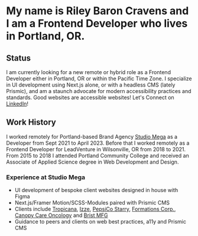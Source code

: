 # My name is Riley Baron Cravens and I am a Frontend Developer who lives in Portland, OR.
## Status
 I am currently looking for a new remote or hybrid role as a Frontend Developer either in Portland, OR or within the Pacific Time Zone. I specialize in UI development using Next.js alone, or with a headless CMS (lately Prismic), and am a staunch advocate for modern accessibility practices and standards. Good websites are accessible websites! Let's Connect on [LinkedIn](https://www.linkedin.com/in/riley-cravens/)!
 ## Work History
 I worked remotely for Portland-based Brand Agency [Studio Mega](https://www.studiomega.com/) as a Developer from Sept 2021 to April 2023. Before that I worked remotely as a Frontend Developer for LeadVenture in Wilsonville, OR from 2018 to 2021. From 2015 to 2018 I attended Portland Community College and received an Associate of Applied Science degree in Web Development and Design.
 ### Experience at Studio Mega
 + UI development of bespoke client websites designed in house with Figma
 + Next.js/Framer Motion/SCSS-Modules paired with Prismic CMS
 + Clients include [Tropicana](https://www.tropicana.com/), [Izze](https://www.izze.com/), [PepsiCo Starry](https://www.starrylemonlime.com/), [Formations Corp.](https://formationscorp.com/), [Canopy Care Oncology](https://www.canopycare.us/) and [Brist MFG](https://bristmfg.com/)
 + Guidance to peers and clients on web best practices, a11y and Prismic CMS
